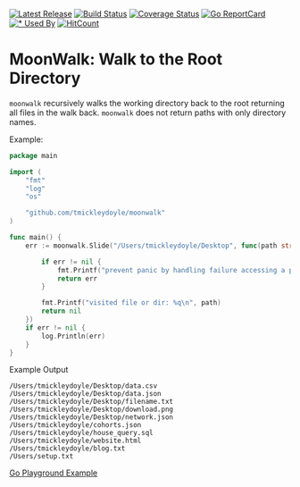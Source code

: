 [![Latest Release](https://img.shields.io/github/release/tmickleydoyle/moonwalk.svg)](https://github.com/tmickleydoyle/moonwalk/releases)
[![Build Status](https://github.com/tmickleydoyle/moonwalk/workflows/build/badge.svg)](https://github.com/tmickleydoyle/moonwalk/actions)
[![Coverage Status](https://coveralls.io/repos/github/tmickleydoyle/moonwalk/badge.svg?branch=master)](https://coveralls.io/github/tmickleydoyle/moonwalk?branch=master)
[![Go ReportCard](http://goreportcard.com/badge/charmbracelet/glow)](http://goreportcard.com/report/tmickleydoyle/moonwalk)
[![* Used By](https://sourcegraph.com/github.com/tmickleydoyle/moonwalk/-/badge.svg)](https://sourcegraph.com/github.com/tmickleydoyle/moonwalk?badge)
[![HitCount](http://hits.dwyl.com/tmickleydoyle/tmickleydoyle/moonwalk.svg)](http://hits.dwyl.com/tmickleydoyle/tmickleydoyle/moonwalk)

# MoonWalk: Walk to the Root Directory

`moonwalk` recursively walks the working directory back to the root returning all files in the walk back. `moonwalk` does not return paths with only directory names.

Example:

```go
package main

import (
	"fmt"
	"log"
	"os"

	"github.com/tmickleydoyle/moonwalk"
)

func main() {
	err := moonwalk.Slide("/Users/tmickleydoyle/Desktop", func(path string, info os.FileInfo, err error) error {

		if err != nil {
			fmt.Printf("prevent panic by handling failure accessing a path %q: %v\n", path, err)
			return err
		}

		fmt.Printf("visited file or dir: %q\n", path)
		return nil
	})
	if err != nil {
		log.Println(err)
	}
}

```

Example Output

```text
/Users/tmickleydoyle/Desktop/data.csv
/Users/tmickleydoyle/Desktop/data.json
/Users/tmickleydoyle/Desktop/filename.txt
/Users/tmickleydoyle/Desktop/download.png
/Users/tmickleydoyle/Desktop/network.json
/Users/tmickleydoyle/cohorts.json
/Users/tmickleydoyle/house_query.sql
/Users/tmickleydoyle/website.html
/Users/tmickleydoyle/blog.txt
/Users/setup.txt
```

[Go Playground Example](https://play.golang.org/p/iwX6I3cMc3k)
